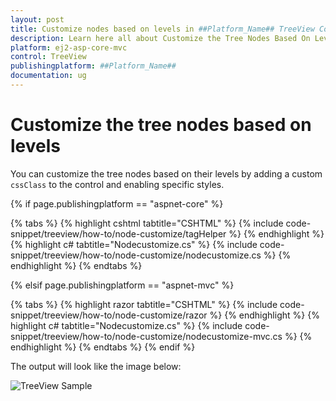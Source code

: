 ```yaml
---
layout: post
title: Customize nodes based on levels in ##Platform_Name## TreeView Control | Syncfusion
description: Learn here all about Customize the Tree Nodes Based On Levels in Syncfusion ##Platform_Name## TreeView control of syncfusion and more.
platform: ej2-asp-core-mvc
control: TreeView
publishingplatform: ##Platform_Name##
documentation: ug
---
```


# Customize the tree nodes based on levels

You can customize the tree nodes based on their levels by adding a custom `cssClass` to the control and enabling specific styles.

{% if page.publishingplatform == "aspnet-core" %}

{% tabs %}
{% highlight cshtml tabtitle="CSHTML" %}
{% include code-snippet/treeview/how-to/node-customize/tagHelper %}
{% endhighlight %}
{% highlight c# tabtitle="Nodecustomize.cs" %}
{% include code-snippet/treeview/how-to/node-customize/nodecustomize.cs %}
{% endhighlight %}
{% endtabs %}

{% elsif page.publishingplatform == "aspnet-mvc" %}

{% tabs %}
{% highlight razor tabtitle="CSHTML" %}
{% include code-snippet/treeview/how-to/node-customize/razor %}
{% endhighlight %}
{% highlight c# tabtitle="Nodecustomize.cs" %}
{% include code-snippet/treeview/how-to/node-customize/nodecustomize-mvc.cs %}
{% endhighlight %}
{% endtabs %}
{% endif %}



The output will look like the image below:

![TreeView Sample](../images/nodecustomize.PNG)
